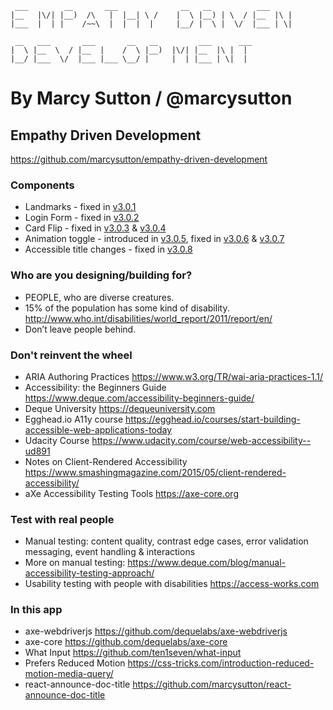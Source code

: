
```
 ___        __       ___              __   __          ___         
|__   |\/| |__)  /\   |  |__| \ /    |  \ |__) | \  / |__  |\ |    
|___  |  | |    /~~\  |  |  |  |     |__/ |  \ |  \/  |___ | \|    
                                                                   
 __   ___       ___       __   __         ___      ___             
|  \ |__  \  / |__  |    /  \ |__)  |\/| |__  |\ |  |              
|__/ |___  \/  |___ |___ \__/ |     |  | |___ | \|  |              

```

# By Marcy Sutton / @marcysutton

## Empathy Driven Development
https://github.com/marcysutton/empathy-driven-development




### Components
- Landmarks -  fixed in [v3.0.1](https://github.com/marcysutton/empathy-driven-development/tree/v3.0.1)
- Login Form - fixed in [v3.0.2](https://github.com/marcysutton/empathy-driven-development/tree/v3.0.2)
- Card Flip - fixed in [v3.0.3](https://github.com/marcysutton/empathy-driven-development/tree/v3.0.3) & [v3.0.4](https://github.com/marcysutton/empathy-driven-development/tree/v3.0.4)
- Animation toggle - introduced in [v3.0.5](https://github.com/marcysutton/empathy-driven-development/tree/v3.0.5),
 fixed in [v3.0.6](https://github.com/marcysutton/empathy-driven-development/tree/v3.0.6) & [v3.0.7](https://github.com/marcysutton/empathy-driven-development/tree/v3.0.7)
- Accessible title changes - fixed in [v3.0.8](https://github.com/marcysutton/empathy-driven-development/tree/v3.0.8)







### Who are you designing/building for?

- PEOPLE, who are diverse creatures.
- 15% of the population has some kind of disability. http://www.who.int/disabilities/world_report/2011/report/en/
- Don’t leave people behind.







### Don't reinvent the wheel

- ARIA Authoring Practices https://www.w3.org/TR/wai-aria-practices-1.1/
- Accessibility: the Beginners Guide https://www.deque.com/accessibility-beginners-guide/
- Deque University https://dequeuniversity.com
- Egghead.io A11y course https://egghead.io/courses/start-building-accessible-web-applications-today
- Udacity Course https://www.udacity.com/course/web-accessibility--ud891
- Notes on Client-Rendered Accessibility https://www.smashingmagazine.com/2015/05/client-rendered-accessibility/
- aXe Accessibility Testing Tools https://axe-core.org


 



### Test with real people

- Manual testing: content quality, contrast edge cases, error validation messaging, event handling & interactions
- More on manual testing: https://www.deque.com/blog/manual-accessibility-testing-approach/
- Usability testing with people with disabilities https://access-works.com




### In this app

- axe-webdriverjs https://github.com/dequelabs/axe-webdriverjs
- axe-core https://github.com/dequelabs/axe-core
- What Input https://github.com/ten1seven/what-input
- Prefers Reduced Motion https://css-tricks.com/introduction-reduced-motion-media-query/
- react-announce-doc-title https://github.com/marcysutton/react-announce-doc-title
